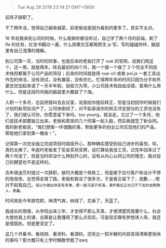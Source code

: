 
> Tue Aug 28 2018 23:14:21 GMT+0800

前阵子辞职了。

干了两年活，觉得自己越来越菜，前老板说是因为看到的更多了。其实不太对。

16 年初我来到公司的时候，什么框架听都没听过，自己学了两个月的前端，刷了 ife 的任务，红宝书翻过一遍，什么效果交互都用原生 js 写，写的磕磕绊绊，脑袋里有自己浅薄的理解。

到公司第一天，当时的同事，也是后来的老板打开了 vue 的官网，说我们用这个，这一用，就是两年。除去最初的四个月，我一个接一个做了 3 个完全不同技术栈但都属于公司产品的项目；后来的时间就是用 vue-cli 或者 poi.js 一套工具出外包的快活，没有测试，没有兼容，没有优化，忙得两年多的时间只因为分手和外婆去世加起来请了一天半年假，自驱力为零。小公司技术栈自由没错，爱用什么用什么，但是这段时间我的脑袋里大概装了个海。

入职一个多月，总监把我叫去会议室，说我给你提前转正，但是当初招你时候我们计划的新项目流产了，公司快倒闭了，对不起承诺你的转正评定部分的工资也没有了，我们很认可你，你愿意留下来吗。too young，我没走。又过了一个多月，他们说技术部要独立出来，老板和原来的几个同事一起入股，然后我就签了新合同。我的新老板说，“我们想做一件很酷的事，帮助更多的创业公司实现他们的产品，帮助他们拿到第一桶金！”。

记得第一次完全独立完成项目时超级开心，那种确实感受到自己进步的喜悦，哇，真的太棒了。年底时老板发了奖金奖状奖牌，说打算给我涨工资，过完年回来过了两个月涨了，但是当时却没什么特别开心的，没有从内心认同公司的理念，我对自己的期望也不是这样的。

去年很迷茫时提过一次辞职，彼时大概是个熟练工，但是疲于应付客户和设计不停的改改改，总觉得走错了路，老板和我谈了很多次，于是我又留下了，抱歉……嗯对不起我自己。`误以为做出改变有多难，便一直沉溺于死海，满怀着反正也沉不下去的自欺欺人，愚蠢。`

时间来到今年辞完职，神清气爽，树绿了，花香了，天蓝了。

我成长的很慢，从学校出来三年，才变得不那么天真，才想清楚究竟要什么，社会大佬给我上的课，总算是让我懂得了那么点现实。可是现实哪有梦想诱人呀，我还是很固执，但是更坚定了。

这几个月看书、看视频、看资料、看源码，还有比一知半解的内容变得清晰更愉快的事吗？那大概只有上学时解数学题了qwq 

